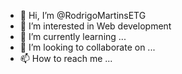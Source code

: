 - 👋 Hi, I’m @RodrigoMartinsETG
- 👀 I’m interested in Web development
- 🌱 I’m currently learning ...
- 💞️ I’m looking to collaborate on ...
- 📫 How to reach me ...

<!---
RodrigoMartinsETG/RodrigoMartinsETG is a ✨ special ✨ repository because its `README.md` (this file) appears on your GitHub profile.
You can click the Preview link to take a look at your changes.
--->
